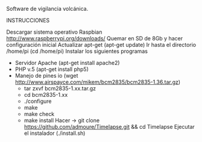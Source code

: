 Software de vigilancia volcánica. 

INSTRUCCIONES

Descargar sistema operativo Raspbian http://www.raspberrypi.org/downloads/
Quemar en SD de 8Gb y hacer configuración inicial
Actualizar apt-get (apt-get update)
Ir hasta el directorio /home/pi (cd /home/pi)
Instalar los siguientes programas
- Servidor Apache (apt-get install apache2)
- PHP v.5 (apt-get install php5)
- Manejo de pines io (wget http://www.airspayce.com/mikem/bcm2835/bcm2835-1.36.tar.gz)
  - tar zxvf bcm2835-1.xx.tar.gz
  - cd bcm2835-1.xx
  - ./configure
  - make
  - make check
  - make install
Hacer -> git clone https://github.com/admoure/Timelapse.git && cd Timelapse
Ejecutar el instalador (./install.sh)
